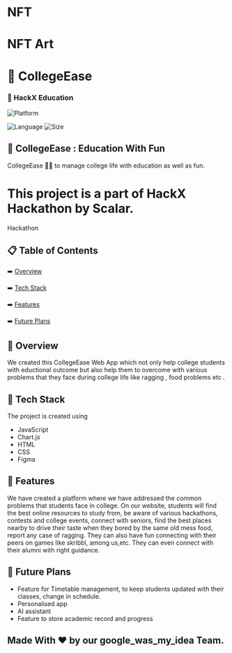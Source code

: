 # NFT
# NFT Art
# 📖 CollegeEase
### 🧐 HackX Education





![Platform](https://img.shields.io/badge/platform-Visual%20Studio%20Code-blue)


![Language](https://img.shields.io/github/languages/top/Priyanshi-Raj/doc24-7)
![Size](https://img.shields.io/github/repo-size/Priyanshi-Raj/doc24-7)
## 💬 CollegeEase : Education With Fun

CollegeEase 👨‍👨 to manage college life with education as well as fun.


# This project is a part of HackX Hackathon by Scalar.
  Hackathon 



## 📋 Table of Contents
 ➡️   [Overview](#-overview)
 
 ➡️   [Tech Stack](#-tech-stack)
 
 ➡️   [Features](#-features)
 
 ➡️   [Future Plans](#-future-plans)
 

## 👩‍ Overview
We created this CollegeEase Web App which not only help college students with eductional outcome but also help them to overcome with various problems that they face during college life like ragging , food problems etc .
    
## 🔆 Tech Stack
The project is created using
-  JavaScript
-   Chart.js
-  HTML
-  CSS
-  Figma


## 👬 Features
We have created a platform where we have addressed the common problems that students face in college.
On our website, students will find the best online resources to study from, be aware of various hackathons, contests and college events, connect with seniors, find the best places nearby to drive their taste when they bored by the same old mess food, report any case of ragging.
They can also have fun connecting with their peers on games like skribbl, among us,etc.
They can even connect with their alumni with right guidance.



## 🚀 Future Plans
- Feature for Timetable management, to keep students updated with their classes, change in schedule.
- Personalised app
- AI assistant 
- Feature to store academic record and progress
 


## Made With ❤️ by our google_was_my_idea Team.

